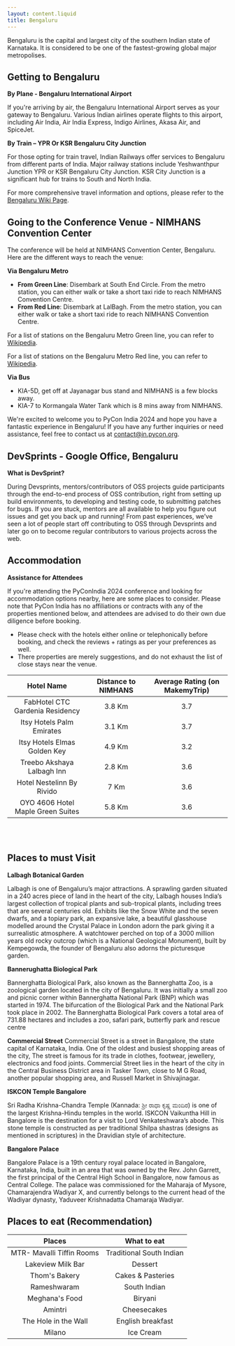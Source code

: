 ```yaml
---
layout: content.liquid
title: Bengaluru
---
```


Bengaluru is the capital and largest city of the southern Indian state of Karnataka. It is considered to be one of the fastest-growing global major metropolises.

Getting to Bengaluru
----------

**By Plane - Bengaluru International Airport**

If you're arriving by air, the Bengaluru International Airport serves as your gateway to Bengaluru. Various Indian airlines operate flights to this airport, including Air India, Air India Express, Indigo Airlines, Akasa Air, and SpiceJet.

**By Train – YPR Or KSR Bengaluru City Junction**

For those opting for train travel, Indian Railways offer services to Bengaluru from different parts of India. Major railway stations include Yeshwanthpur Junction YPR or KSR Bengaluru City Junction. KSR City Junction is a significant hub for trains to South and North India.

For more comprehensive travel information and options, please refer to the [Bengaluru Wiki Page](https://wikitravel.org/en/Bengaluru#Get_in).

Going to the Conference Venue - NIMHANS Convention Center
---------

The conference will be held at NIMHANS Convention Center, Bengaluru. Here are the different ways to reach the venue:

**Via Bengaluru Metro**
- **From Green Line**: Disembark at South End Circle. From the metro station, you can either walk or take a short taxi ride to reach NIMHANS Convention Centre.
- **From Red Line**: Disembark at LalBagh. From the metro station, you can either walk or take a short taxi ride to reach NIMHANS Convention Centre.

For a list of stations on the Bengaluru Metro Green line, you can refer to [Wikipedia](https://en.wikipedia.org/wiki/Green_Line_(Namma_Metro)).

For a list of stations on the Bengaluru Metro Red line, you can refer to [Wikipedia](https://en.wikipedia.org/wiki/Red_Line_(Namma_Metro)).


**Via Bus**
- KIA-5D, get off at Jayanagar bus stand and NIMHANS is a few blocks away.
- KIA-7 to Kormangala Water Tank which is 8 mins away from NIMHANS.

We're excited to welcome you to PyCon India 2024 and hope you have a fantastic experience in Bengaluru! If you have any further inquiries or need assistance, feel free to contact us at [contact@in.pycon.org](mailto:contact@in.pycon.org).


DevSprints - Google Office, Bengaluru
------
**What is DevSprint?**

During Devsprints, mentors/contributors of OSS projects guide participants through the end-to-end process of OSS contribution, right from setting up build environments, to developing and testing code, to submitting patches for bugs. If you are stuck, mentors are all available to help you figure out issues and get you back up and running! From past experiences, we’ve seen a lot of people start off contributing to OSS through Devsprints and later go on to become regular contributors to various projects across the web.

Accommodation
-------
**Assistance for Attendees**

If you're attending the PyConIndia 2024 conference and looking for accommodation options nearby, here are some places to consider. Please note that PyCon India has no affiliations or contracts with any of the properties mentioned below, and attendees are advised to do their own due diligence before booking.
- Please check with the hotels either online or telephonically before booking, and check the reviews + ratings as per your preferences as well.
- There properties are merely suggestions, and do not exhaust the list of close stays near the venue.

| Hotel Name | Distance to NIMHANS | Average Rating (on MakemyTrip) |
| :--------: | :-----------------: | :----------------------------: |
| FabHotel CTC Gardenia Residency | 3.8 Km | 3.7|
| Itsy Hotels Palm Emirates | 3.1 Km | 3.7 |
| Itsy Hotels Elmas Golden Key | 4.9 Km | 3.2 |
| Treebo Akshaya Lalbagh Inn | 2.8 Km | 3.6 |
| Hotel Nestelinn By Rivido | 7 Km | 3.6 |
| OYO 4606 Hotel Maple Green Suites | 5.8 Km | 3.6 |
<br/><br/>

Places to must Visit
------

**Lalbagh Botanical Garden**

Lalbagh is one of Bengaluru’s major attractions. A sprawling garden situated in a 240 acres piece of land in the heart of the city, Lalbagh houses India’s largest collection of tropical plants and sub-tropical plants, including trees that are several centuries old. Exhibits like the Snow White and the seven dwarfs, and a topiary park, an expansive lake, a beautiful glasshouse modelled around the Crystal Palace in London adorn the park giving it a surrealistic atmosphere. A watchtower perched on top of a 3000 million years old rocky outcrop (which is a National Geological Monument), built by Kempegowda, the founder of Bengaluru also adorns the picturesque garden.

**Bannerughatta Biological Park**

Bannerghatta Biological Park, also known as the Bannerghatta Zoo, is a zoological garden located in the city of Bengaluru. It was initially a small zoo and picnic corner within Bannerghatta National Park (BNP) which was started in 1974. The bifurcation of the Biological Park and the National Park took place in 2002. The Bannerghatta Biological Park covers a total area of 731.88 hectares and includes a zoo, safari park, butterfly park and rescue centre

**Commercial Street**
Commercial Street is a street in Bangalore, the state capital of Karnataka, India. One of the oldest and busiest shopping areas of the city, The street is famous for its trade in clothes, footwear, jewellery, electronics and food joints. Commercial Street lies in the heart of the city in the Central Business District area in Tasker Town, close to M G Road, another popular shopping area, and Russell Market in Shivajinagar. 
 

**ISKCON Temple Bangalore**

Sri Radha Krishna-Chandra Temple (Kannada: ಶ್ರೀ ರಾಧಾ ಕೃಷ್ಣ ಮಂದಿರ) is one of the largest Krishna-Hindu temples in the world. ISKCON Vaikuntha Hill in Bangalore is the destination for a visit to Lord Venkateshwara’s abode. This stone temple is constructed as per traditional Shilpa shastras (designs as mentioned in scriptures) in the Dravidian style of architecture.

**Bangalore Palace**

Bangalore Palace is a 19th century royal palace located in Bangalore, Karnataka, India, built in an area that was owned by the Rev. John Garrett, the first principal of the Central High School in Bangalore, now famous as Central College. The palace was commissioned for the Maharaja of Mysore, Chamarajendra Wadiyar X, and currently belongs to the current head of the Wadiyar dynasty, Yaduveer Krishnadatta Chamaraja Wadiyar.

Places to eat (Recommendation)
--------

| Places | What to eat |
| :----: | :---------: |
| MTR- Mavalli Tiffin Rooms | Traditional South Indian |
| Lakeview Milk Bar | Dessert |
| Thom's Bakery | Cakes & Pasteries |
| Rameshwaram | South Indian |
| Meghana's Food | Biryani |
| Amintri | Cheesecakes |
| The Hole in the Wall | English breakfast |
| Milano | Ice Cream |